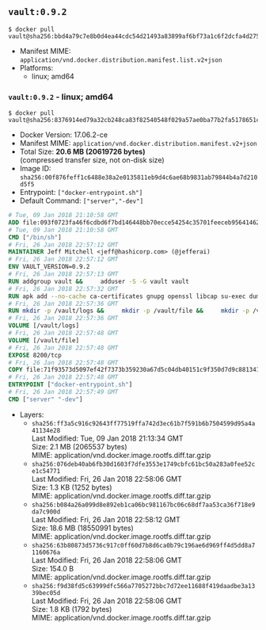 ## `vault:0.9.2`

```console
$ docker pull vault@sha256:bbd4a79c7e8b0d4ea44cdc54d21493a83899af6bf73a1c6f2dcfa4d275848de4
```

-	Manifest MIME: `application/vnd.docker.distribution.manifest.list.v2+json`
-	Platforms:
	-	linux; amd64

### `vault:0.9.2` - linux; amd64

```console
$ docker pull vault@sha256:8376914ed79a32cb248ca83f82540548f029a57ae0ba77b2fa5178651ccd918a
```

-	Docker Version: 17.06.2-ce
-	Manifest MIME: `application/vnd.docker.distribution.manifest.v2+json`
-	Total Size: **20.6 MB (20619726 bytes)**  
	(compressed transfer size, not on-disk size)
-	Image ID: `sha256:00f876feff1c6488e38a2e0135811eb9d4c6ae68b9831ab79844b4a7d210d5f5`
-	Entrypoint: `["docker-entrypoint.sh"]`
-	Default Command: `["server","-dev"]`

```dockerfile
# Tue, 09 Jan 2018 21:10:58 GMT
ADD file:093f0723fa46f6cdbd6f7bd146448bb70ecce54254c35701feeceb956414622f in / 
# Tue, 09 Jan 2018 21:10:58 GMT
CMD ["/bin/sh"]
# Fri, 26 Jan 2018 22:57:12 GMT
MAINTAINER Jeff Mitchell <jeff@hashicorp.com> (@jefferai)
# Fri, 26 Jan 2018 22:57:12 GMT
ENV VAULT_VERSION=0.9.2
# Fri, 26 Jan 2018 22:57:13 GMT
RUN addgroup vault &&     adduser -S -G vault vault
# Fri, 26 Jan 2018 22:57:32 GMT
RUN apk add --no-cache ca-certificates gnupg openssl libcap su-exec dumb-init &&     gpg --keyserver pgp.mit.edu --recv-keys 91A6E7F85D05C65630BEF18951852D87348FFC4C &&     mkdir -p /tmp/build &&     cd /tmp/build &&     wget https://releases.hashicorp.com/vault/${VAULT_VERSION}/vault_${VAULT_VERSION}_linux_amd64.zip &&     wget https://releases.hashicorp.com/vault/${VAULT_VERSION}/vault_${VAULT_VERSION}_SHA256SUMS &&     wget https://releases.hashicorp.com/vault/${VAULT_VERSION}/vault_${VAULT_VERSION}_SHA256SUMS.sig &&     gpg --batch --verify vault_${VAULT_VERSION}_SHA256SUMS.sig vault_${VAULT_VERSION}_SHA256SUMS &&     grep vault_${VAULT_VERSION}_linux_amd64.zip vault_${VAULT_VERSION}_SHA256SUMS | sha256sum -c &&     unzip -d /bin vault_${VAULT_VERSION}_linux_amd64.zip &&     cd /tmp &&     rm -rf /tmp/build &&     apk del gnupg openssl &&     rm -rf /root/.gnupg
# Fri, 26 Jan 2018 22:57:36 GMT
RUN mkdir -p /vault/logs &&     mkdir -p /vault/file &&     mkdir -p /vault/config &&     chown -R vault:vault /vault
# Fri, 26 Jan 2018 22:57:36 GMT
VOLUME [/vault/logs]
# Fri, 26 Jan 2018 22:57:48 GMT
VOLUME [/vault/file]
# Fri, 26 Jan 2018 22:57:48 GMT
EXPOSE 8200/tcp
# Fri, 26 Jan 2018 22:57:48 GMT
COPY file:71f93573d5097ef42f7373b359230a67d5c04db40151c9f350d7d9c881341c67 in /usr/local/bin/docker-entrypoint.sh 
# Fri, 26 Jan 2018 22:57:48 GMT
ENTRYPOINT ["docker-entrypoint.sh"]
# Fri, 26 Jan 2018 22:57:49 GMT
CMD ["server" "-dev"]
```

-	Layers:
	-	`sha256:ff3a5c916c92643ff77519ffa742d3ec61b7f591b6b7504599d95a4a41134e28`  
		Last Modified: Tue, 09 Jan 2018 21:13:34 GMT  
		Size: 2.1 MB (2065537 bytes)  
		MIME: application/vnd.docker.image.rootfs.diff.tar.gzip
	-	`sha256:076deb40ab6fb30d1603f7dfe3553e1749cbfc61bc50a283a0fee52ce1c54771`  
		Last Modified: Fri, 26 Jan 2018 22:58:06 GMT  
		Size: 1.3 KB (1252 bytes)  
		MIME: application/vnd.docker.image.rootfs.diff.tar.gzip
	-	`sha256:b084a26a099d8e892eb1ca06bc981167bc06c68df7aa53ca36f718e9da7c900d`  
		Last Modified: Fri, 26 Jan 2018 22:58:12 GMT  
		Size: 18.6 MB (18550991 bytes)  
		MIME: application/vnd.docker.image.rootfs.diff.tar.gzip
	-	`sha256:63b80873d5736c917c0ff60d7b8d6ca0b79c196ae6d969ff4d5dd8a71160676a`  
		Last Modified: Fri, 26 Jan 2018 22:58:06 GMT  
		Size: 154.0 B  
		MIME: application/vnd.docker.image.rootfs.diff.tar.gzip
	-	`sha256:f9d38fd5c63999dfc566a7705272bbc7d72ee11688f419daadbe3a1339bec05d`  
		Last Modified: Fri, 26 Jan 2018 22:58:06 GMT  
		Size: 1.8 KB (1792 bytes)  
		MIME: application/vnd.docker.image.rootfs.diff.tar.gzip
